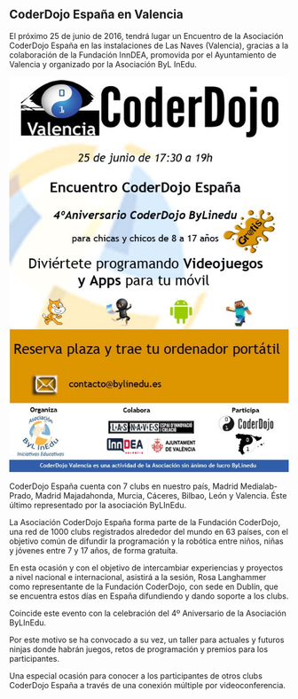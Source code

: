 ## CoderDojo España en Valencia

El próximo 25 de junio de 2016, tendrá lugar un Encuentro de la Asociación CoderDojo España en las instalaciones de Las Naves (Valencia), gracias a la colaboración de la Fundación InnDEA, promovida por el Ayuntamiento de Valencia y organizado por la Asociación ByL InEdu.

![](img/cartel-coderdojo-valencia.png)

CoderDojo España cuenta con 7 clubs en nuestro país, Madrid Medialab-Prado, Madrid Majadahonda, Murcia, Cáceres, Bilbao, León y Valencia. Éste último representado por la asociación ByLInEdu.

La Asociación CoderDojo España forma parte de la Fundación CoderDojo, una red de 1000 clubs registrados alrededor del mundo en 63 países, con el objetivo común de difundir la programación y la robótica entre niños, niñas y jóvenes entre 7 y 17 años, de forma gratuíta.

En esta ocasión y con el objetivo de intercambiar experiencias y proyectos a nivel nacional e internacional, asistirá a la sesión, Rosa Langhammer como representante de la Fundación CoderDojo, con sede en Dublín, que se encuentra estos días en España difundiendo y dando soporte a los clubs.

Coincide este evento con la celebración del 4º Aniversario de la Asociación ByLInEdu.

Por este motivo se ha convocado a su vez, un taller para actuales y futuros ninjas donde habrán juegos, retos de programación y premios para los participantes.

Una especial ocasión para conocer a los participantes de otros clubs CoderDojo España a través de una conexión múltiple por videoconferencia.
